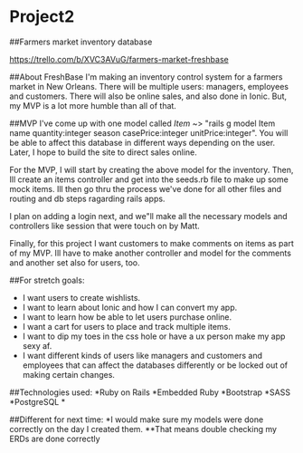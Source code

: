 # Project2
##Farmers market inventory database

https://trello.com/b/XVC3AVuG/farmers-market-freshbase

##About FreshBase
I'm making an inventory control system for a farmers market in New Orleans.
There will be multiple users: managers, employees and customers.
There will also be online sales, and also done in Ionic.
But, my MVP is a lot more humble than all of that.

##MVP
I've come up with one model called *Item* ~> 
"rails g model Item name quantity:integer season casePrice:integer unitPrice:integer". 
You will be able to affect this database in different ways depending on the user.
Later, I hope to build the site to direct sales online.

For the MVP, I will start by creating the above model for the inventory. 
Then, Ill create an items controller and get into the seeds.rb file to make up 
some mock items. Ill then go thru the process we've done for all other files 
and routing and db steps ragarding rails apps. 

I plan on adding a login next, and we"ll make all the necessary models and 
controllers like session that were touch on by Matt. 

Finally, for this project I want customers to make comments on items as part of 
my MVP. Ill have to make another controller and model for the comments and 
another set also for users, too.  

##For stretch goals: 
* I want users to create wishlists. 
* I want to learn about Ionic and how I can convert my app.
* I want to learn how be able to let users purchase online.
* I want a cart for users to place and track multiple items.
* I want to dip my toes in the css hole or have a ux person make my app sexy af.
* I want different kinds of users like managers and customers and employees that
can affect the databases differently or be locked out of making certain changes.

##Technologies used:
*Ruby on Rails
*Embedded Ruby 
*Bootstrap
*SASS
*PostgreSQL
*

##Different for next time:
*I would make sure my models were done correctly on the day I created them.
**That means double checking my ERDs are done correctly
